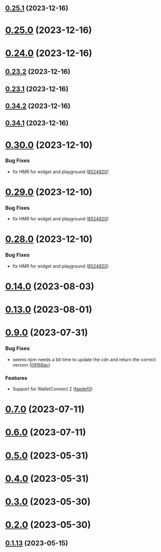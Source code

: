 ## [0.25.1](https://github.com/yeager-eren/rango-client/compare/queue-manager-core@0.25.0...queue-manager-core@0.25.1) (2023-12-16)



# [0.25.0](https://github.com/yeager-eren/rango-client/compare/queue-manager-core@0.24.0...queue-manager-core@0.25.0) (2023-12-16)



# [0.24.0](https://github.com/yeager-eren/rango-client/compare/queue-manager-core@0.23.2...queue-manager-core@0.24.0) (2023-12-16)



## [0.23.2](https://github.com/yeager-eren/rango-client/compare/queue-manager-core@0.23.1...queue-manager-core@0.23.2) (2023-12-16)



## [0.23.1](https://github.com/yeager-eren/rango-client/compare/queue-manager-core@0.34.2...queue-manager-core@0.23.1) (2023-12-16)



## [0.34.2](https://github.com/yeager-eren/rango-client/compare/queue-manager-core@0.34.1-next.84...queue-manager-core@0.34.2) (2023-12-16)



## [0.34.1](https://github.com/yeager-eren/rango-client/compare/queue-manager-core@0.34.1-next.64...queue-manager-core@0.34.1) (2023-12-16)



# [0.30.0](https://github.com/yeager-eren/rango-client/compare/queue-manager-core@0.22.0...queue-manager-core@0.30.0) (2023-12-10)


### Bug Fixes

* fix HMR for widget and playground ([8524820](https://github.com/yeager-eren/rango-client/commit/8524820f10cf0b8921f3db0c4f620ff98daa4103))



# [0.29.0](https://github.com/yeager-eren/rango-client/compare/queue-manager-core@0.22.0...queue-manager-core@0.29.0) (2023-12-10)


### Bug Fixes

* fix HMR for widget and playground ([8524820](https://github.com/yeager-eren/rango-client/commit/8524820f10cf0b8921f3db0c4f620ff98daa4103))



# [0.28.0](https://github.com/yeager-eren/rango-client/compare/queue-manager-core@0.22.0...queue-manager-core@0.28.0) (2023-12-10)


### Bug Fixes

* fix HMR for widget and playground ([8524820](https://github.com/yeager-eren/rango-client/commit/8524820f10cf0b8921f3db0c4f620ff98daa4103))



# [0.14.0](https://github.com/rango-exchange/rango-client/compare/queue-manager-core@0.13.0...queue-manager-core@0.14.0) (2023-08-03)



# [0.13.0](https://github.com/rango-exchange/rango-client/compare/queue-manager-core@0.12.0...queue-manager-core@0.13.0) (2023-08-01)



# [0.9.0](https://github.com/rango-exchange/rango-client/compare/queue-manager-core@0.8.0...queue-manager-core@0.9.0) (2023-07-31)


### Bug Fixes

* seems npm needs a bit time to update the cdn and return the correct version ([09168ac](https://github.com/rango-exchange/rango-client/commit/09168acdc3ca400abd2016eebc0c62103edae3a2))


### Features

* Support for WalletConnect 2 ([faedef0](https://github.com/rango-exchange/rango-client/commit/faedef0b5e6fc3c5ef881cbbe4ec05334cc1c910))



# [0.7.0](https://github.com/rango-exchange/rango-client/compare/queue-manager-core@0.6.0...queue-manager-core@0.7.0) (2023-07-11)



# [0.6.0](https://github.com/rango-exchange/rango-client/compare/queue-manager-core@0.5.0...queue-manager-core@0.6.0) (2023-07-11)



# [0.5.0](https://github.com/rango-exchange/rango-client/compare/queue-manager-core@0.4.0...queue-manager-core@0.5.0) (2023-05-31)



# [0.4.0](https://github.com/rango-exchange/rango-client/compare/queue-manager-core@0.3.0...queue-manager-core@0.4.0) (2023-05-31)



# [0.3.0](https://github.com/rango-exchange/rango-client/compare/queue-manager-core@0.2.0...queue-manager-core@0.3.0) (2023-05-30)



# [0.2.0](https://github.com/rango-exchange/rango-client/compare/queue-manager-core@0.1.14...queue-manager-core@0.2.0) (2023-05-30)



## [0.1.13](https://github.com/rango-exchange/rango-client/compare/queue-manager-core@0.1.12...queue-manager-core@0.1.13) (2023-05-15)



